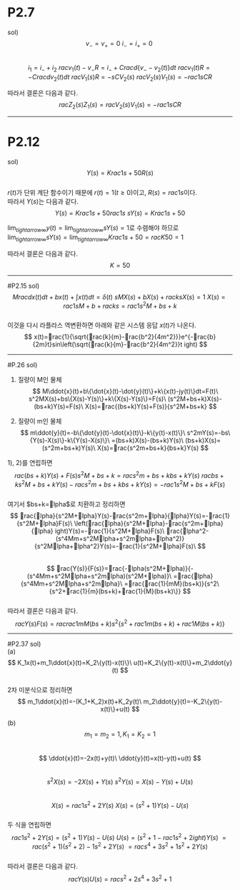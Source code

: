 
# P2.7
sol)  
$$
v_- = v_+ = 0\
i_- = i_+ = 0\
$$  
$$
i_1=i_-+i_2\
rac{v_1(t)-v_-}{R}=i_-+Crac{d\{v_--v_2(t)\}}{dt}\
rac{v_1(t)}{R}=-Crac{dv_2(t)}{dt}\
rac{V_1(s)}{R}=-sCV_2(s)\
rac{V_2(s)}{V_1(s)}=-rac{1}{sCR}
$$  

따라서 결론은 다음과 같다.  
$$
rac{Z_2(s)}{Z_1(s)}=rac{V_2(s)}{V_1(s)}=-rac{1}{sCR}
$$

---
# P2.12
sol)  
$$
Y(s)=Krac{1}{s+50}R(s)
$$  
$r(t)$가 단위 계단 함수이기 때문에 $r(t)=1(t\geq0)$이고, $R(s)=rac{1}{s}$이다.  
따라서 $Y(s)$는 다음과 같다.  
$$
Y(s)=Krac{1}{s+50}rac{1}{s}\
sY(s)=Krac{1}{s+50}
$$

$\lim_{t ightarrow \infty}y(t)=\lim_{t ightarrow \infty}sY(s)=1$로 수렴해야 하므로  
$\lim_{t ightarrow \infty}sY(s)=\lim_{t ightarrow \infty}Krac{1}{s+50}=rac{K}{50}=1$

따라서 결론은 다음과 같다.  
$$
K=50
$$

---
#P2.15
sol)  
$$
Mrac{dx(t)}{dt}+bx(t)+\int x(t)dt=\delta(t)\
sMX(s)+bX(s)+rac{k}{s}X(s)=1\
X(s)=rac{1}{sM+b+rac{k}{s}}=rac{1}{s^2M+bs+k}
$$  
이것을 다시 라플라스 역변환하면 아래와 같은 시스템 응답 $x(t)$가 나온다.
$$
x(t)=rac{1}{\sqrt{rac{k}{m}-rac{b^2}{4m^2}}}e^{-rac{b}{2m}t}sin\left(\sqrt{rac{k}{m}-rac{b^2}{4m^2}}tight)
$$

---
#P.26
sol)  
1) 질량이 M인 물체
$$
M\ddot{x}(t)+b\{\dot{x}(t)-\dot{y}(t)\}+k\{x(t)-jy(t)\}dt=F(t)\
s^2MX(s)+bs\{X(s)-Y(s)\}+k\{X(s)-Y(s)\}=F(s)\
(s^2M+bs+k)X(s)-(bs+k)Y(s)=F(s)\
X(s)=rac{(bs+k)Y(s)+F(s)}{s^2M+bs+k}
$$  

2) 질량이 m인 물체  
$$
m\ddot{y}(t)=-b\{\dot{y}(t)-\dot{x}(t)\}-k\{y(t)-x(t)\}\
s^2mY(s)=-bs\{Y(s)-X(s)\}-k\{Y(s)-X(s)\}\
=(bs+k)X(s)-(bs+k)Y(s)\
(bs+k)X(s)=(s^2m+bs+k)Y(s)\
X(s)=rac{s^2m+bs+k}{bs+k}Y(s)
$$  

1), 2)를 연립하면  
$$
rac{(bs+k)Y(s)+F(s)}{s^2M+bs+k}=rac{s^2m+bs+k}{bs+k}Y(s)\
rac{bs+k}{s^2M+bs+k}Y(s)-rac{s^2m+bs+k}{bs+k}Y(s)=-rac{1}{s^2M+bs+k}F(s)
$$  
여기서 $bs+k=lpha$로 치환하고 정리하면  
$$
rac{lpha}{s^2M+lpha}Y(s)-rac{s^2m+lpha}{lpha}Y(s)=-rac{1}{s^2M+lpha}F(s)\
\left(rac{lpha}{s^2M+lpha}-rac{s^2m+lpha}{lpha}ight)Y(s)=-rac{1}{s^2M+lpha}F(s)\
rac{lpha^2-(s^4Mm+s^2Mlpha+s^2mlpha+lpha^2)}{s^2Mlpha+lpha^2}Y(s)=-rac{1}{s^2M+lpha}F(s)\
$$  
$$
rac{Y(s)}{F(s)}=rac{-lpha(s^2M+lpha)}{-(s^4Mm+s^2Mlpha+s^2mlpha)(s^2M+lpha)}\
=rac{lpha}{s^4Mm+s^2Mlpha+s^2mlpha}\
=rac{rac{1}{mM}(bs+k)}{s^2\{s^2+rac{1}{m}(bs+k)+rac{1}{M}(bs+k)\}}
$$  
따라서 결론은 다음과 같다.  
$$
rac{Y(s)}{F(s)}=rac{rac{1}{mM}(bs+k)}{s^2\{s^2+rac{1}{m}(bs+k)+rac{1}{M}(bs+k)\}}
$$

___
#P2.37
sol)  
(a)  
$$
K_1x(t)+m_1\ddot{x}(t)=K_2\{y(t)-x(t)\}\
u(t)=K_2\{y(t)-x(t)\}+m_2\ddot{y}(t)
$$  
2차 미분식으로 정리하면  
$$
m_1\ddot{x}(t)=-(K_1+K_2)x(t)+K_2y(t)\
m_2\ddot{y}(t)=-K_2\{y(t)-x(t)\}+u(t)
$$  

(b)  
$$
m_1=m_2=1, K_1=K_2=1
$$  
$$
\ddot{x}(t)=-2x(t)+y(t)\
\ddot{y}(t)=x(t)-y(t)+u(t)
$$  
$$
s^2X(s)=-2X(s)+Y(s)\
s^2Y(s)=X(s)-Y(s)+U(s)
$$  
$$
X(s)=rac{1}{s^2+2}Y(s)\
X(s)=(s^2+1)Y(s)-U(s)
$$  
두 식을 연립하면  
$$
rac{1}{s^2+2}Y(s)=(s^2+1)Y(s)-U(s)\
U(s)=\left(s^2+1-rac{1}{s^2+2}ight)Y(s)\
=rac{(s^2+1)(s^2+2)-1}{s^2+2}Y(s)\
=rac{s^4+3s^2+1}{s^2+2}Y(s)
$$  
따라서 결론은 다음과 같다.  
$$
rac{Y(s)}{U(s)}=rac{s^2+2}{s^4+3s^2+1}
$$
